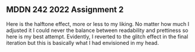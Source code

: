 ## MDDN 242 2022 Assignment 2
Here is the halftone effect, more or less to my liking. No matter how much I adjusted it I could never the balance between readability and prettiness so here is my best attempt. Evidently, I reverted to the glitch effect in the final iteration but this is basically what I had envisioned in my head.